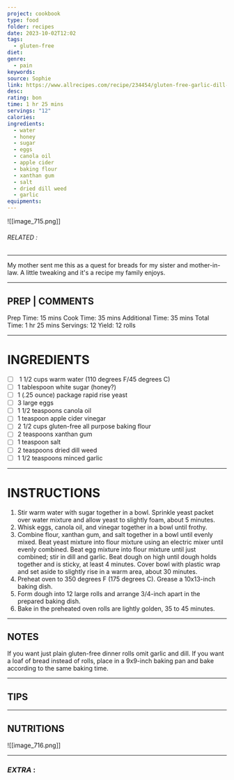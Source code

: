 ```yaml
---
project: cookbook
type: food
folder: recipes
date: 2023-10-02T12:02
tags:
  - gluten-free
diet: 
genre:
  - pain
keywords: 
source: Sophie
link: https://www.allrecipes.com/recipe/234454/gluten-free-garlic-dill-dinner-rolls/
desc: 
rating: bon
time: 1 hr 25 mins
servings: "12"
calories: 
ingredients:
  - water
  - honey
  - sugar
  - eggs
  - canola oil
  - apple cider
  - baking flour
  - xanthan gum
  - salt
  - dried dill weed
  - garlic
equipments:
---
```


![[image_715.png]]
###### *RELATED* : 
---
My mother sent me this as a quest for breads for my sister and mother-in-law. A little tweaking and it's a recipe my family enjoys.

---
## PREP | COMMENTS

Prep Time: 15 mins
Cook Time: 35 mins
Additional Time: 35 mins
Total Time: 1 hr 25 mins
Servings: 12
Yield: 12 rolls

---
# INGREDIENTS

- [ ]  1 1/2 cups warm water (110 degrees F/45 degrees C)
- [ ] 1 tablespoon white sugar (honey?)
- [ ] 1 (.25 ounce) package rapid rise yeast
- [ ] 3 large eggs
- [ ] 1 1/2 teaspoons canola oil
- [ ] 1 teaspoon apple cider vinegar
- [ ] 2 1/2 cups gluten-free all purpose baking flour
- [ ] 2 teaspoons xanthan gum
- [ ] 1 teaspoon salt
- [ ] 2 teaspoons dried dill weed
- [ ] 1 1/2 teaspoons minced garlic

---
# INSTRUCTIONS

1. Stir warm water with sugar together in a bowl. Sprinkle yeast packet over water mixture and allow yeast to slightly foam, about 5 minutes.
2. Whisk eggs, canola oil, and vinegar together in a bowl until frothy.
3. Combine flour, xanthan gum, and salt together in a bowl until evenly mixed. Beat yeast mixture into flour mixture using an electric mixer until evenly combined. Beat egg mixture into flour mixture until just combined; stir in dill and garlic. Beat dough on high until dough holds together and is sticky, at least 4 minutes. Cover bowl with plastic wrap and set aside to slightly rise in a warm area, about 30 minutes.
4. Preheat oven to 350 degrees F (175 degrees C). Grease a 10x13-inch baking dish.
5. Form dough into 12 large rolls and arrange 3/4-inch apart in the prepared baking dish.
6. Bake in the preheated oven rolls are lightly golden, 35 to 45 minutes.

---
## NOTES

If you want just plain gluten-free dinner rolls omit garlic and dill. If you want a loaf of bread instead of rolls, place in a 9x9-inch baking pan and bake according to the same baking time.

---
## TIPS



---
## NUTRITIONS

![[image_716.png]]

---
### *EXTRA* :



